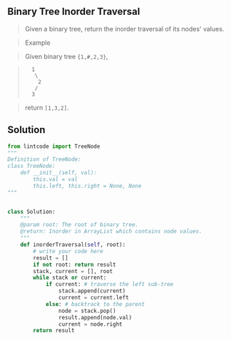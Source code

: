 Binary Tree Inorder Traversal
------------------------------

> Given a binary tree, return the inorder traversal of its nodes' values.

> Example

> Given binary tree `{1,#,2,3}`,

> ```
>   1
>    \
>     2
>    /
>   3
> ```
 
> return `[1,3,2]`.

Solution
------------

```python
from lintcode import TreeNode
"""
Definition of TreeNode:
class TreeNode:
    def __init__(self, val):
        this.val = val
        this.left, this.right = None, None
"""


class Solution:
    """
    @param root: The root of binary tree.
    @return: Inorder in ArrayList which contains node values.
    """
    def inorderTraversal(self, root):
        # write your code here
        result = []
        if not root: return result
        stack, current = [], root
        while stack or current:
            if current: # traverse the left sub-tree
                stack.append(current)
                current = current.left
            else: # backtrack to the parent
                node = stack.pop()
                result.append(node.val)
                current = node.right
        return result

```
